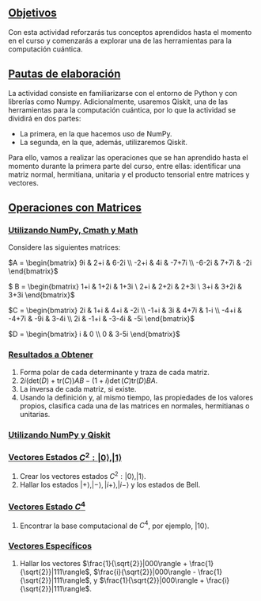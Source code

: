 ## <a id='toc1_1_'></a>[Objetivos](#toc0_)

Con esta actividad reforzarás tus conceptos aprendidos hasta el momento en el curso y comenzarás a explorar una de las herramientas para la computación cuántica.

## <a id='toc1_2_'></a>[Pautas de elaboración](#toc0_)

La actividad consiste en familiarizarse con el entorno de Python y con librerías como Numpy. Adicionalmente, usaremos Qiskit, una de las herramientas para la computación cuántica, por lo que la actividad se dividirá en dos partes:

- La primera, en la que hacemos uso de NumPy.
- La segunda, en la que, además, utilizaremos Qiskit.

Para ello, vamos a realizar las operaciones que se han aprendido hasta el momento durante la primera parte del curso, entre ellas: identificar una matriz normal, hermitiana, unitaria y el producto tensorial entre matrices y vectores.

## <a id='toc1_3_'></a>[Operaciones con Matrices](#toc0_)

### <a id='toc1_3_1_'></a>[Utilizando NumPy, Cmath y Math](#toc0_)

Considere las siguientes matrices:

$A = \begin{bmatrix} 9i & 2+i & 6-2i \\ -2+i & 4i & -7+7i \\ -6-2i & 7+7i & -2i \end{bmatrix}$

$ B = \begin{bmatrix} 1+i & 1+2i & 1+3i \\ 2+i & 2+2i & 2+3i \\ 3+i & 3+2i & 3+3i \end{bmatrix}$

$C = \begin{bmatrix} 2i & 1+i & 4+i & -2i 
                 \\ -1+i & 3i & 4+7i & 1-i 
                 \\ -4+i & -4+7i & -9i & 3-4i 
                 \\ 2i & -1+i & -3-4i & -5i \end{bmatrix}$

$D = \begin{bmatrix} i & 0 \\ 0 & 3-5i \end{bmatrix}$

### <a id='toc1_3_2_'></a>[Resultados a Obtener](#toc0_)

1. Forma polar de cada determinante y traza de cada matriz.
2. $2i(\text{det}(D) + \text{tr}(C))AB - (1+i)\det(C)\text{tr}(D)BA$.
3. La inversa de cada matriz, si existe.
4. Usando la definición y, al mismo tiempo, las propiedades de los valores propios, clasifica cada una de las matrices en normales, hermitianas o unitarias.

### <a id='toc1_3_3_'></a>[Utilizando NumPy y Qiskit](#toc0_)

### <a id='toc1_3_4_'></a>[Vectores Estados $C^2: |0\rangle, |1\rangle$](#toc0_)

1. Crear los vectores estados $C^2: |0\rangle, |1\rangle$.
2. Hallar los estados $|+\rangle, |-\rangle, |i+\rangle, |i-\rangle$ y los estados de Bell.

### <a id='toc1_3_5_'></a>[Vectores Estado $C^4$](#toc0_)

1. Encontrar la base computacional de $C^4$, por ejemplo, $|10\rangle$.

### <a id='toc1_3_6_'></a>[Vectores Específicos](#toc0_)

1. Hallar los vectores $\frac{1}{\sqrt{2}}|000\rangle + \frac{1}{\sqrt{2}}|111\rangle$, $\frac{i}{\sqrt{2}}|000\rangle - \frac{1}{\sqrt{2}}|111\rangle$, y $\frac{1}{\sqrt{2}}|000\rangle + \frac{i}{\sqrt{2}}|111\rangle$.

